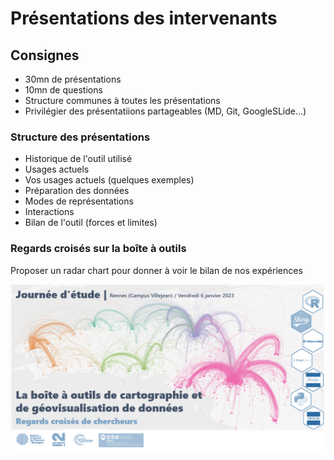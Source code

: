 # Présentations des intervenants

## Consignes 

* 30mn de présentations
* 10mn de questions
* Structure communes à toutes les présentations
* Privilégier des présentatiions partageables (MD, Git, GoogleSLide...)

### Structure des présentations

* Historique de l'outil utilisé
* Usages actuels
* Vos usages actuels (quelques exemples)
* Préparation des données
* Modes de représentations
* Interactions
* Bilan de l'outil (forces et limites)

### Regards croisés sur la boîte à outils

Proposer un radar chart pour donner à voir le bilan de nos expériences

![alt text](https://raw.githubusercontent.com/magisAR9/JEGeovizRennes/main/VisuelJE_Rennes.PNG)
